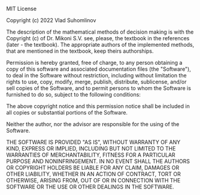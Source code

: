 MIT License

Copyright (c) 2022 Vlad Suhomlinov

The description of the mathematical methods of decision making is with the Copyright (c) of Dr. Mikoni S.V. see, please, the textbook in the references (later - the textbook). The appropriate authors of the implemented methods, that are mentioned in the textbook, keep theirs authorships.

Permission is hereby granted, free of charge, to any person obtaining a copy
of this software and associated documentation files (the "Software"), to deal
in the Software without restriction, including without limitation the rights
to use, copy, modify, merge, publish, distribute, sublicense, and/or sell
copies of the Software, and to permit persons to whom the Software is
furnished to do so, subject to the following conditions:

The above copyright notice and this permission notice shall be included in all
copies or substantial portions of the Software.

Neither the author, nor the advisor are responsible for the using of the Software. 

THE SOFTWARE IS PROVIDED "AS IS", WITHOUT WARRANTY OF ANY KIND, EXPRESS OR
IMPLIED, INCLUDING BUT NOT LIMITED TO THE WARRANTIES OF MERCHANTABILITY,
FITNESS FOR A PARTICULAR PURPOSE AND NONINFRINGEMENT. IN NO EVENT SHALL THE
AUTHORS OR COPYRIGHT HOLDERS BE LIABLE FOR ANY CLAIM, DAMAGES OR OTHER
LIABILITY, WHETHER IN AN ACTION OF CONTRACT, TORT OR OTHERWISE, ARISING FROM,
OUT OF OR IN CONNECTION WITH THE SOFTWARE OR THE USE OR OTHER DEALINGS IN THE
SOFTWARE.
